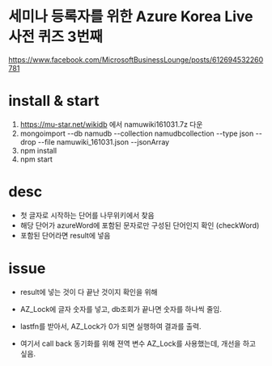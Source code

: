 

# 세미나 등록자를 위한 Azure Korea Live 사전 퀴즈 3번째
https://www.facebook.com/MicrosoftBusinessLounge/posts/612694532260781

# install & start

1. https://mu-star.net/wikidb 에서 namuwiki161031.7z 다운
2. mongoimport --db namudb --collection namudbcollection --type json --drop --file namuwiki_161031.json --jsonArray
3. npm install
4. npm start


# desc

- 첫 글자로 시작하는 단어를 나무위키에서 찾음
- 해당 단어가 azureWord에 포함된 문자로만 구성된 단어인지 확인 (checkWord)
- 포함된 단어라면 result에 넣음


# issue

- result에 넣는 것이 다 끝난 것이지 확인을 위해 
- AZ_Lock에 글자 숫자를 넣고, db조회가 끝나면 숫자를 하나씩 줄임.
- lastfn를 받아서, AZ_Lock가 0가 되면 실행하여 결과를 출력.

- 여기서 call back 동기화를 위해 젼역 변수 AZ_Lock를 사용했는데,
개선을 하고 싶음.
